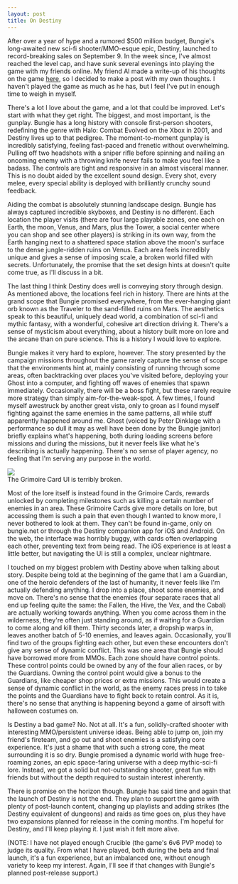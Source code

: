 ```yaml
---
layout: post
title: On Destiny
---
```

After over a year of hype and a rumored $500 million budget, Bungie's long-awaited new sci-fi shooter/MMO-esque epic, Destiny, launched to record-breaking sales on September 9. In the week since, I've almost reached the level cap, and have sunk several evenings into playing the game with my friends online. My friend Al made a write-up of his thoughts on the game [here](http://anpetersen.me/2014/09/15/destiny-a-love-hate-story.html), so I decided to make a post with my own thoughts. I haven't played the game as much as he has, but I feel I've put in enough time to weigh in myself.

There's a lot I love about the game, and a lot that could be improved. Let's start with what they get right. The biggest, and most important, is the gunplay. Bungie has a long history with console first-person shooters, redefining the genre with Halo: Combat Evolved on the Xbox in 2001, and Destiny lives up to that pedigree. The moment-to-moment gunplay is incredibly satisfying, feeling fast-paced and frenetic without overwhelming. Pulling off two headshots with a sniper rifle before spinning and nailing an oncoming enemy with a throwing knife never fails to make you feel like a badass. The controls are tight and responsive in an almost visceral manner. This is no doubt aided by the excellent sound design. Every shot, every melee, every special ability is deployed with brilliantly crunchy sound feedback.

Aiding the combat is absolutely stunning landscape design. Bungie has always captured incredible skyboxes, and Destiny is no different. Each location the player visits (there are four large playable zones, one each on Earth, the moon, Venus, and Mars, plus the Tower, a social center where you can shop and see other players) is striking in its own way, from the Earth hanging next to a shattered space station above the moon's surface to the dense jungle-ridden ruins on Venus. Each area feels incredibly unique and gives a sense of imposing scale, a broken world filled with secrets. Unfortunately, the promise that the set design hints at doesn't quite come true, as I'll discuss in a bit.

The last thing I think Destiny does well is conveying story through design. As mentioned above, the locations feel rich in history. There are hints at the grand scope that Bungie promised everywhere, from the ever-hanging giant orb known as the Traveler to the sand-filled ruins on Mars. The aesthetics speak to this beautiful, uniquely dead world, a combination of sci-fi and mythic fantasy, with a wonderful, cohesive art direction driving it. There's a sense of mysticism about everything, about a history built more on lore and the arcane than on pure science. This is a history I would love to explore.

Bungie makes it very hard to explore, however. The story presented by the campaign missions throughout the game rarely capture the sense of scope that the environments hint at, mainly consisting of running through some areas, often backtracking over places you've visited before, deploying your Ghost into a computer, and fighting off waves of enemies that spawn immediately. Occasionally, there will be a boss fight, but these rarely require more strategy than simply aim-for-the-weak-spot. A few times, I found myself awestruck by another great vista, only to groan as I found myself fighting against the same enemies in the same patterns, all while stuff apparently happened around me. Ghost (voiced by Peter Dinklage with a performance so dull it may as well have been done by the Bungie janitor) briefly explains what's happening, both during loading screens before missions and during the missions, but it never feels like what he's describing is actually happening. There's no sense of player agency, no feeling that I'm serving any purpose in the world.

<img src="{{ site.url }}/assets/GrimoireScreenshot.png" /><br>
<span class="caption">The Grimoire Card UI is terribly broken.</span>

Most of the lore itself is instead found in the Grimoire Cards, rewards unlocked by completing milestones such as killing a certain number of enemies in an area. These Grimoire Cards give more details on lore, but accessing them is such a pain that even though I wanted to know more, I never bothered to look at them. They can't be found in-game, only on bungie.net or through the Destiny companion app for iOS and Android. On the web, the interface was horribly buggy, with cards often overlapping each other, preventing text from being read. The iOS experience is at least a little better, but navigating the UI is still a complex, unclear nightmare.

I touched on my biggest problem with Destiny above when talking about story. Despite being told at the beginning of the game that I am a Guardian, one of the heroic defenders of the last of humanity, it never feels like I'm actually defending anything. I drop into a place, shoot some enemies, and move on. There's no sense that the enemies (four separate races that all end up feeling quite the same: the Fallen, the Hive, the Vex, and the Cabal) are actually working towards anything. When you come across them in the wilderness, they're often just standing around, as if waiting for a Guardian to come along and kill them. Thirty seconds later, a dropship warps in, leaves another batch of 5-10 enemies, and leaves again. Occasionally, you'll find two of the groups fighting each other, but even these encounters don't give any sense of dynamic conflict.
This was one area that Bungie should have borrowed more from MMOs. Each zone should have control points. These control points could be owned by any of the four alien races, or by the Guardians. Owning the control point would give a bonus to the Guardians, like cheaper shop prices or extra missions. This would create a sense of dynamic conflict in the world, as the enemy races press in to take the points and the Guardians have to fight back to retain control. As it is, there's no sense that anything is happening beyond a game of airsoft with halloween costumes on.

Is Destiny a bad game? No. Not at all. It's a fun, solidly-crafted shooter with interesting MMO/persistent universe ideas. Being able to jump on, join my friend's fireteam, and go out and shoot enemies is a satisfying core experience. It's just a shame that with such a strong core, the meat surrounding it is so dry. Bungie promised a dynamic world with huge free-roaming zones, an epic space-faring universe with a deep mythic-sci-fi lore. Instead, we got a solid but not-outstanding shooter, great fun with friends but without the depth required to sustain interest inherently.

There is promise on the horizon though. Bungie has said time and again that the launch of Destiny is not the end. They plan to support the game with plenty of post-launch content, changing up playlists and adding strikes (the Destiny equivalent of dungeons) and raids as time goes on, plus they have two expansions planned for release in the coming months. I'm hopeful for Destiny, and I'll keep playing it. I just wish it felt more alive.

(NOTE: I have not played enough Crucible (the game's 6v6 PVP mode) to judge its quality. From what I have played, both during the beta and final launch, it's a fun experience, but an imbalanced one, without enough variety to keep my interest. Again, I'll see if that changes with Bungie's planned post-release support.)
